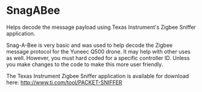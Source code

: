 # SnagABee
Helps decode the message payload using Texas Instrument's Zigbee Sniffer application.

Snag-A-Bee is very basic and was used to help decode the Zigbee message protocol for the Yuneec Q500 drone. It may help with other uses as well. However, you must hard coded for a specific controller ID. Unless you make changes to the code to make this more user friendly. 

The Texas Instrument Zigbee Sniffer application is available for download here:
http://www.ti.com/tool/PACKET-SNIFFER


